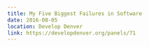 ```yaml
---
title: My Five Biggest Failures in Software
date: 2016-08-05
location: Develop Denver
link: https://developdenver.org/panels/71
---
```

